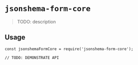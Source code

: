 # `jsonshema-form-core`

> TODO: description

## Usage

```
const jsonshemaFormCore = require('jsonshema-form-core');

// TODO: DEMONSTRATE API
```
